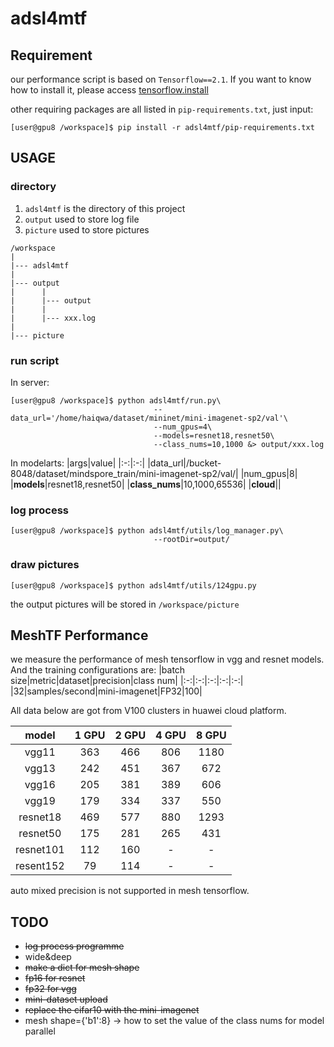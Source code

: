 # adsl4mtf

## Requirement
our performance script is based on `Tensorflow==2.1`. If you want to know how to install it, please access [tensorflow.install](https://www.tensorflow.org/install)

other requiring packages are all listed in `pip-requirements.txt`, just input:
```
[user@gpu8 /workspace]$ pip install -r adsl4mtf/pip-requirements.txt
```
## USAGE
### directory
1. `adsl4mtf` is the directory of this project
2. `output` used to store log file
3. `picture` used to store pictures 
```
/workspace
|
|--- adsl4mtf
|
|--- output
|      |
|      |--- output
|      |
|      |--- xxx.log
|
|--- picture
```
### run script
In server:
```
[user@gpu8 /workspace]$ python adsl4mtf/run.py\
                                --data_url='/home/haiqwa/dataset/mininet/mini-imagenet-sp2/val'\
                                --num_gpus=4\
                                --models=resnet18,resnet50\
                                --class_nums=10,1000 &> output/xxx.log
```
In modelarts:
|args|value|
|:-:|:-:|
|data_url|/bucket-8048/dataset/mindspore_train/mini-imagenet-sp2/val/|
|num_gpus|8|
|**models**|resnet18,resnet50|
|**class_nums**|10,1000,65536|
|**cloud**||

### log process
```
[user@gpu8 /workspace]$ python adsl4mtf/utils/log_manager.py\
                                --rootDir=output/
```
### draw pictures
```
[user@gpu8 /workspace]$ python adsl4mtf/utils/124gpu.py
```
the output pictures will be stored in `/workspace/picture`

## MeshTF Performance
we measure the performance of mesh tensorflow in vgg and resnet models. And the training configurations are:
|batch size|metric|dataset|precision|class num|
|:-:|:-:|:-:|:-:|:-:|
|32|samples/second|mini-imagenet|FP32|100|

All data below are got from V100 clusters in huawei cloud platform.

|model|1 GPU|2 GPU|4 GPU|8 GPU|
|:-:|:-:|:-:|:-:|:-:|
|vgg11|363|466|806|1180|
|vgg13|242|451|367|672|
|vgg16|205|381|389|606|
|vgg19|179|334|337|550|
|resnet18|469|577|880|1293|
|resnet50|175|281|265|431|
|resnet101|112|160|-|-|
|resent152|79|114|-|-|

auto mixed precision is not supported in mesh tensorflow.
## TODO
* ~~log process programme~~
* wide&deep
* ~~make a dict for mesh shape~~
* ~~fp16 for resnet~~
* ~~fp32 for vgg~~
* ~~mini-dataset upload~~
* ~~replace the cifar10 with the mini-imagenet~~
* mesh shape={'b1':8} -> how to set the value of the class nums for model parallel